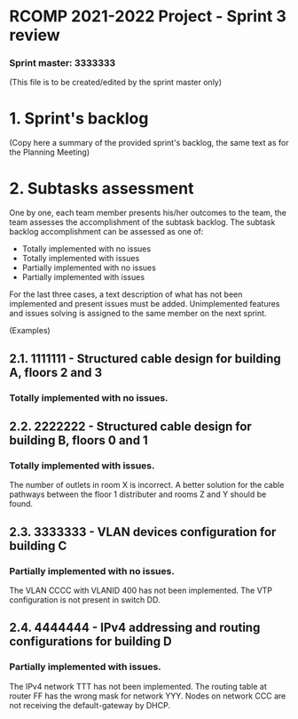 RCOMP 2021-2022 Project - Sprint 3 review
=========================================
### Sprint master: 3333333 ###
(This file is to be created/edited by the sprint master only)
# 1. Sprint's backlog #
(Copy here a summary of the provided sprint's backlog, the same text as for the Planning Meeting)
# 2. Subtasks assessment #
One by one, each team member presents his/her outcomes to the team, the team assesses 		the accomplishment of the subtask backlog.
The subtask backlog accomplishment can be assessed as one of:

  * Totally implemented with no issues
  * Totally implemented with issues
  * Partially implemented with no issues
  * Partially implemented with issues

For the last three cases, a text description of what has not been implemented and present issues must be added.
Unimplemented features and issues solving is assigned to the same member on the next sprint.

(Examples)
## 2.1. 1111111 - Structured cable design for building A, floors 2 and 3 #
### Totally implemented with no issues. ###
## 2.2. 2222222 - Structured cable design for building B, floors 0 and 1 #
### Totally implemented with issues. ###
The number of outlets in room X is incorrect.
A better solution for the cable pathways between the floor 1 		distributer and rooms Z and Y should be found.
## 2.3. 3333333 - VLAN devices configuration for building C #
### Partially implemented with no issues. ###
The VLAN CCCC with VLANID 400 has not been implemented.
The VTP configuration is not present in switch DD.
## 2.4. 4444444 - IPv4 addressing and routing configurations for building D #
### Partially implemented with issues. ###
The IPv4 network TTT has not been implemented.
The routing table at router FF has the wrong mask for network YYY.
Nodes on network CCC are not receiving the default-gateway by DHCP.

